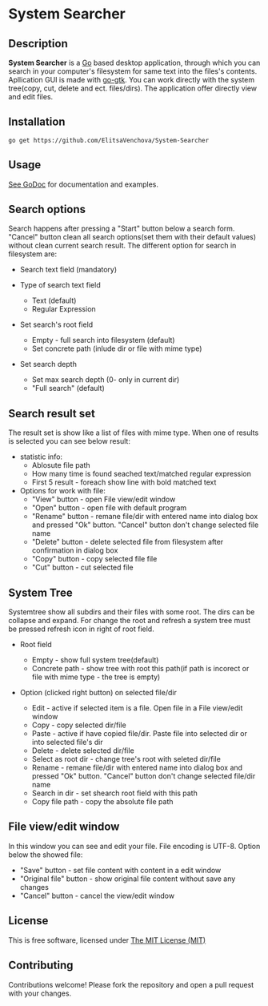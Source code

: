 System Searcher
==============
Description
--------------
<b>System Searcher</b> is a [Go](https://golang.org/) based desktop application, through which you can search in your computer's filesystem for same text into the files's contents. Apllication GUI is made with [go-gtk](http://mattn.github.io/go-gtk/). You can work directly with the system tree(copy, cut, delete and ect. files/dirs). The application offer directly view and edit files.

Installation
--------------

```
go get https://github.com/ElitsaVenchova/System-Searcher
```

Usage
--------------

[See GoDoc](https://godoc.org/github.com/ElitsaVenchova/System-Searcher) for
documentation and examples.

Search options
--------------
Search happens after pressing a "Start" button below a search form. "Cancel" button clean all search options(set them with their default values) without clean current search result. The different option for search in filesystem are:

* Search text field (mandatory)
* Type of search text field
    * Text (default)
    * Regular Expression
* Set search's root field
    * Empty - full search into filesystem  (default)
    * Set concrete path (inlude dir or file with mime type)

* Set search depth
    * Set max search depth  (0- only in current dir)
    * "Full search" (default)

Search result set
--------------

The result set is show like a list of files with mime type. When one of results is selected you can see below result:

* statistic info:
    * Ablosute file path
    * How many time is found seached text/matched regular expression
    * First 5 result - foreach show line with bold matched text
* Options for work with file:
    * "View" button - open File view/edit window
    * "Open" button - open file with default program
    * "Rename" button - remane file/dir with entered name into dialog box and pressed "Ok" button. "Cancel" button don't change selected file name
    * "Delete" button - delete selected file from filesystem after confirmation in dialog box
    * "Copy" button - copy selected file file
    * "Cut" button - cut selected file

System Tree
--------------

Systemtree show all subdirs and their files with some root. The dirs can be collapse and expand. For change the root and refresh a system tree must be pressed refresh icon in right of root field.

* Root field
    * Empty - show full system tree(default)
    * Concrete path - show tree with root this path(if path is incorect or file with mime type - the tree is empty)

* Option (clicked right button) on selected file/dir
    * Edit - active if selected item is a file. Open file in a File view/edit window
    * Copy - copy selected dir/file
    * Paste - active if have copied file/dir. Paste file into selected dir or into selected file's dir
    * Delete - delete selected dir/file
    * Select as root dir - change tree's root with seleted dir/file
    * Rename - remane file/dir with entered name into dialog box and pressed "Ok" button. "Cancel" button don't change selected file/dir name
    * Search in dir - set shearch root field with this path
    * Copy file path - copy the absolute file path

File view/edit window
--------------
In this window you can see and edit your file. File encoding is UTF-8.
Option below the showed file:

* "Save" button - set file content with content in a edit window
* "Original file" button - show original file content without save any changes
* "Cancel" button - cancel the view/edit window

License
--------------
This is free software, licensed under [The MIT License (MIT)](https://github.com/ElitsaVenchova/Sistem-Searcher/blob/master/LICENSE)

Contributing
--------------
Contributions welcome! Please fork the repository and open a pull request with your changes.
